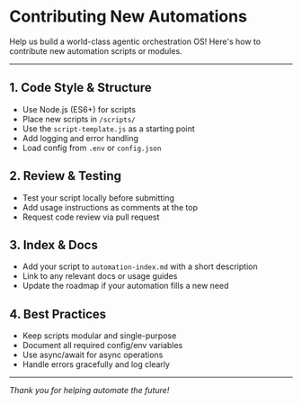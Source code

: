 # Contributing New Automations

Help us build a world-class agentic orchestration OS! Here's how to contribute new automation scripts or modules.

---

## 1. Code Style & Structure
- Use Node.js (ES6+) for scripts
- Place new scripts in `/scripts/`
- Use the `script-template.js` as a starting point
- Add logging and error handling
- Load config from `.env` or `config.json`

## 2. Review & Testing
- Test your script locally before submitting
- Add usage instructions as comments at the top
- Request code review via pull request

## 3. Index & Docs
- Add your script to `automation-index.md` with a short description
- Link to any relevant docs or usage guides
- Update the roadmap if your automation fills a new need

## 4. Best Practices
- Keep scripts modular and single-purpose
- Document all required config/env variables
- Use async/await for async operations
- Handle errors gracefully and log clearly

---

*Thank you for helping automate the future!* 